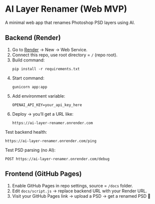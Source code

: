 # AI Layer Renamer (Web MVP)

A minimal web app that renames Photoshop PSD layers using AI.

## Backend (Render)
1. Go to [Render](https://render.com) → New → Web Service.
2. Connect this repo, use root directory = `/` (repo root).
3. Build command:
   ```
   pip install -r requirements.txt
   ```
4. Start command:
   ```
   gunicorn app:app
   ```
5. Add environment variable:
   ```
   OPENAI_API_KEY=your_api_key_here
   ```
6. Deploy → you’ll get a URL like:
   ```
   https://ai-layer-renamer.onrender.com
   ```

Test backend health:
```
https://ai-layer-renamer.onrender.com/ping
```

Test PSD parsing (no AI):
```
POST https://ai-layer-renamer.onrender.com/debug
```

## Frontend (GitHub Pages)
1. Enable GitHub Pages in repo settings, source = `/docs` folder.
2. Edit `docs/script.js` → replace backend URL with your Render URL.
3. Visit your GitHub Pages link → upload a PSD → get a renamed PSD 🎉
